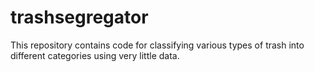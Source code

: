 # trashsegregator
This repository contains code for classifying various types of trash into different categories using very little data.
